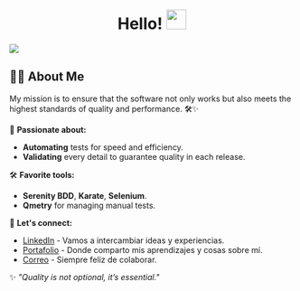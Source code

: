 <div align="center">
<h1 align="center">Hello! <img src="https://media.giphy.com/media/hvRJCLFzcasrR4ia7z/giphy.gif" width="35px"/> </h1>
</div>
<img src="https://i.imgur.com/qIH9GdK.png">

## 👩‍💻 About Me

My mission is to ensure that the software not only works but also meets the highest standards of quality and performance. 🛠️✨

🌟 **Passionate about:**
- **Automating** tests for speed and efficiency.
- **Validating** every detail to guarantee quality in each release.

🛠️ **Favorite tools:**
- **Serenity BDD**, **Karate**, **Selenium**.
- **Qmetry** for managing manual tests.

🔗 **Let's connect:**
- [LinkedIn](https://www.linkedin.com/in/dayana-c%C3%B3rdoba-132b23144) - Vamos a intercambiar ideas y experiencias.
- [Portafolio](https://five-scourge-a4e.notion.site/Hola-soy-Dayana-959e507caa124c56aa4b3fda026110c1) - Donde comparto mis aprendizajes y cosas sobre mí.
- [Correo](Dayanacordoba1002.dc@gmail.com) - Siempre feliz de colaborar.

✨ *"Quality is not optional, it’s essential."*
